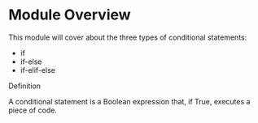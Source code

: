 # Module Overview

This module will cover about the three types of conditional statements:

* if
* if-else
* if-elif-else

Definition

A conditional statement is a Boolean expression that, if True, executes
a piece of code.
